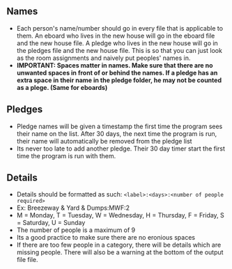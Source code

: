 ## Names

- Each person's name/number should go in every file that is applicable to them. An eboard who lives in the new 
house will go in the eboard file and the new house file. A pledge who lives in the new house will go in the 
pledges file and the new house file. This is so that you can just look as the room assignments and naively put 
peoples' names in.
- **IMPORTANT: Spaces matter in names. Make sure that there are no unwanted spaces in front of or behind the 
names. If a pledge has an extra space in their name in the pledge folder, he may not be counted as a plege. (Same 
for eboards)**


## Pledges

- Pledge names will be given a timestamp the first time the program sees their name on the list. After 30 days, 
the next time the program is run, their name will automatically be removed from the pledge list
- Its never too late to add another pledge. Their 30 day timer start the first time the program is run with them.


## Details

- Details should be formatted as such: `<label>:<days>:<number of people required>` 
- Ex: Breezeway & Yard & Dumps:MWF:2
- M = Monday, T = Tuesday, W = Wednesday, H = Thursday, F = Friday, S = Saturday, U = Sunday
- The number of people is a maximum of 9
- Its a good practice to make sure there are no eronious spaces
- If there are too few people in a category, there will be details which are missing people. There will also be a 
warning at the bottom of the output file file.





